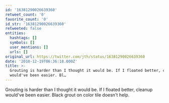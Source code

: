 ```yaml
---
id: '16381290026639360'
retweet_count: '0'
favorite_count: '0'
id_str: '16381290026639360'
retweeted: false
entities:
  hashtags: []
  symbols: []
  user_mentions: []
  urls: []
original_url: https://twitter.com/jth/status/16381290026639360
date: '2010-12-19T06:36:18.000Z'
title: >-
  Grouting is harder than I thought it would be. If I floated better, cleanup
  would've been easier. Bl…
---
```


Grouting is harder than I thought it would be. If I floated better, cleanup would've been easier. Black grout on color tile doesn't help.